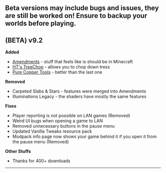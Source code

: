**Beta versions may include bugs and issues, they are still be worked on! Ensure to backup your worlds before playing.**
------------------

**(BETA) v9.2**
-------------

**Added**

*   [Amendments](https://www.curseforge.com/minecraft/mc-mods/amendments) - stuff that feels like is should be in Minecraft
*   [HT's TreeChop](https://www.curseforge.com/minecraft/mc-mods/treechop) - allows you to chop down tress
*   [Pure Copper Tools](https://www.curseforge.com/minecraft/mc-mods/purecoppertools) - better than the last one

**Removed**

*   Carpeted Slabs & Stars - features were merged into Amendments
*   Illuminations Legacy - the shaders have mostly the same features

**Fixes**

*   Player reporting is not possible on LAN games (Removed)
*   Weird UI bugs when opening a game to LAN
*   Removed unnecessary buttons in the pause menu
*   Updated Vanilla Tweaks resource pack
*   Modpack info page now shows your game behind it if you open it from the pause menu (Removed)

**Other Stuffs**

*   Thanks for 400+ downloads
****
